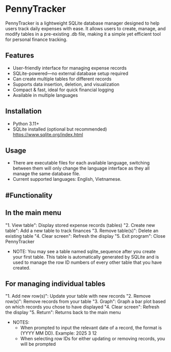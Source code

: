 # PennyTracker
PennyTracker is a lightweight SQLite database manager designed to help users track daily expenses with ease. It allows users to create, manage, and modify tables in a pre-existing .db file, making it a simple yet efficient tool for personal finance tracking.

Features
-
- User-friendly interface for managing expense records
- SQLite-powered—no external database setup required
- Can create multiple tables for different records
- Supports data insertion, deletion, and visualization
- Compact & fast, ideal for quick financial logging
- Available in multiple languages

Installation
-
- Python 3.11+
- SQLite installed (optional but recommended) https://www.sqlite.org/index.html

Usage
-
- There are executable files for each available language, switching between them will only change the language interface as they all manage the same database file.
- Current supported languages: English, Vietnamese.

#Functionality
-
In the main menu
-
"1. View table": Display stored expense records (tables) 
"2. Create new table": Add a new table to track finances
"3. Remove table(s)": Delete an existing table
"4. Clear screen": Refresh the display
"5. Exit program": Close PennyTracker
- NOTE: You may see a table named sqlite_sequence after you create your first table. This table is automatically generated by SQLite and is used to manage the row ID numbers of every other table that you have created.

For managing individual tables
-
"1. Add new row(s)": Update your table with new records
"2. Remove row(s)": Remove records from your table
"3. Graph": Graph a bar plot based on which records you chose to have displayed
"4. Clear screen": Refresh the display
"5. Return": Returns back to the main menu
- NOTES:
  - When prompted to input the relevant date of a record, the format is (YYYY MM DD). Example: 2025 3 12
  - When selecting row IDs for either updating or removing records, you will be prompted
